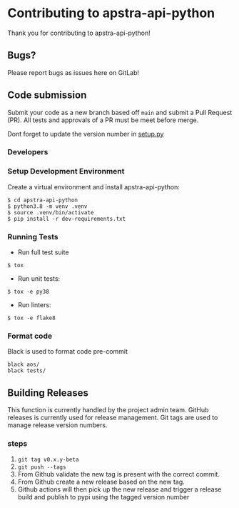 # Contributing to apstra-api-python
Thank you for contributing to apstra-api-python!

## Bugs?
Please report bugs as issues here on GitLab! 

## Code submission
Submit your code as a new branch based off `main` and submit a Pull 
Request (PR). All tests and approvals of a PR must be meet before merge.

Dont forget to update the version number in [setup.py](./setup.py)

### Developers
### Setup Development Environment
Create a virtual environment and install apstra-api-python:
```
$ cd apstra-api-python
$ python3.8 -m venv .venv
$ source .venv/bin/activate
$ pip install -r dev-requirements.txt
```

### Running Tests
- Run full test suite
```
$ tox
```
 - Run unit tests:
```
$ tox -e py38
```
 - Run linters:
```
$ tox -e flake8
```

### Format code
Black is used to format code pre-commit
```
black aos/
black tests/
```

## Building Releases
This function is currently handled by the project admin team. GitHub 
releases is currently used for release management. Git tags are used to
manage release version numbers. 
### steps
1. `git tag v0.x.y-beta`
2. `git push --tags`
3. From Github validate the new tag is present with the correct commit.
4. From Github create a new release based on the new tag.
5. Github actions will then pick up the new release and trigger a release 
build and publish to pypi using the tagged version number

